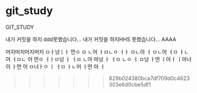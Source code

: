 # git_study

GIT_STUDY

내가 커밋을 하지 ddd못했습니다...
내가 커밋을 하지HHS 못했습니다...
AAAA

머지머지머지머지
ㅁㅏ넝ㅣㅏ 먼ㅇ
 ㅁ
 ㄴ어 ㅏㅁㄴㅇ ㅓㅏ
 ㅁㄴ아 ㅓ
 ㅁㄴ어
  ㅓㅁ
  ㅏㄴ어
   ㅓㅁㄴ
   어
   먼ㅇ ㅓㅏㅁ넝
   ㅏ ㅓㅁ
   ㄴ어
   마넝
   ㅏ ㅓㅁ
   ㄴㅇ ㅓ
   ㅁ넝
    ㅏ먼
    ㅣ아ㅓ ㅣ마너이 ㅏ먼
     어
     ㅁ너ㅏㅇ
     ㅣ ㅓㅁ
     ㅏㄴ어
     ㅏ먼
     아 ㅓ
>>>>>>> 829b024380bca7df709d0c4623303e6d0cbe5df1
